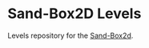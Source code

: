 # Sand-Box2D Levels
Levels repository for the [Sand-Box2d](https://github.com/Hammerill/Sand-Box2D).
